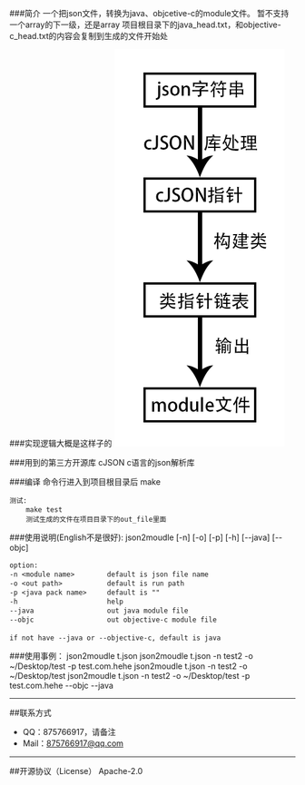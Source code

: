 ###简介
	一个把json文件，转换为java、objcetive-c的module文件。
	暂不支持一个array的下一级，还是array
	项目根目录下的java_head.txt，和objective-c_head.txt的内容会复制到生成的文件开始处

###实现逻辑大概是这样子的
![PNG](jsonToModule.png)

###用到的第三方开源库
	cJSON c语言的json解析库

###编译
	命令行进入到项目根目录后
	make

	测试:
		make test
		测试生成的文件在项目目录下的out_file里面

###使用说明(English不是很好):
	json2moudle <json file path> [-n] [-o] [-p] [-h] [--java] [--objc]
	
	option:
	-n <module name> 	 	default is json file name
	-o <out path> 		 	default is run path
	-p <java pack name> 	default is ""
	-h 			 			help
	--java 			 		out java module file
	--objc 			 		out objective-c module file
	
	if not have --java or --objective-c, default is java
		
###使用事例：
	json2moudle t.json
	json2moudle t.json -n test2 -o ~/Desktop/test -p test.com.hehe
	json2moudle t.json -n test2 -o ~/Desktop/test
	json2moudle t.json -n test2 -o ~/Desktop/test -p test.com.hehe --objc --java

-----
##联系方式
* QQ：875766917，请备注
* Mail：875766917@qq.com

-----
##开源协议（License）
Apache-2.0
